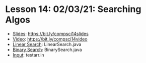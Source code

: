 # Lesson 14: 02/03/21: Searching Algos
* [Slides](https://bit.ly/compsci14slides): https://bit.ly/compsci14slides  
* [Video](https://bit.ly/compsci14video):  https://bit.ly/compsci14video
* [Linear Search](LinearSearch.java): LinearSearch.java
* [Binary Search](BinarySearch.java): BinarySearch.java
* [Input](testarr.in): testarr.in 